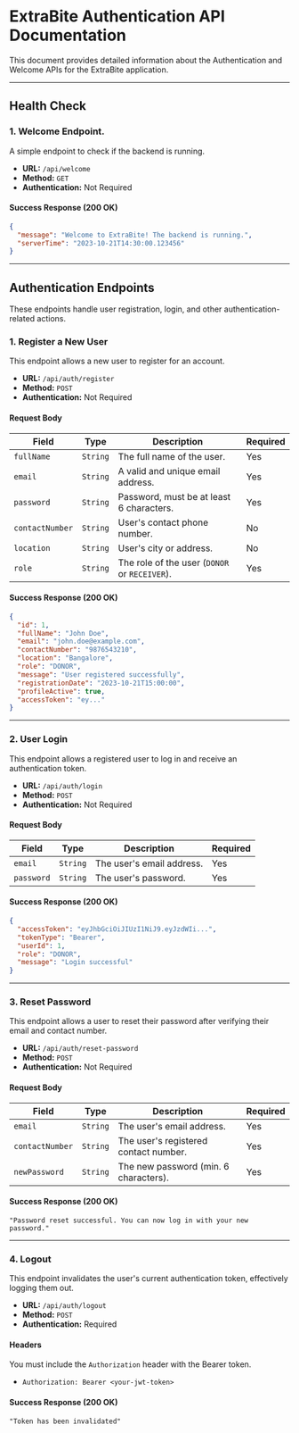 # ExtraBite Authentication API Documentation

This document provides detailed information about the Authentication and Welcome APIs for the ExtraBite application.

---

## Health Check

### 1. Welcome Endpoint.

A simple endpoint to check if the backend is running.

- **URL:** `/api/welcome`
- **Method:** `GET`
- **Authentication:** Not Required

#### Success Response (200 OK)

```json
{
  "message": "Welcome to ExtraBite! The backend is running.",
  "serverTime": "2023-10-21T14:30:00.123456"
}
```

---

## Authentication Endpoints

These endpoints handle user registration, login, and other authentication-related actions.

### 1. Register a New User

This endpoint allows a new user to register for an account.

- **URL:** `/api/auth/register`
- **Method:** `POST`
- **Authentication:** Not Required

#### Request Body

| Field           | Type     | Description                                   | Required |
| --------------- | -------- | --------------------------------------------- | -------- |
| `fullName`      | `String` | The full name of the user.                    | Yes      |
| `email`         | `String` | A valid and unique email address.             | Yes      |
| `password`      | `String` | Password, must be at least 6 characters.      | Yes      |
| `contactNumber` | `String` | User's contact phone number.                  | No       |
| `location`      | `String` | User's city or address.                       | No       |
| `role`          | `String` | The role of the user (`DONOR` or `RECEIVER`). | Yes      |

#### Success Response (200 OK)

```json
{
  "id": 1,
  "fullName": "John Doe",
  "email": "john.doe@example.com",
  "contactNumber": "9876543210",
  "location": "Bangalore",
  "role": "DONOR",
  "message": "User registered successfully",
  "registrationDate": "2023-10-21T15:00:00",
  "profileActive": true,
  "accessToken": "ey..."
}
```

---

### 2. User Login

This endpoint allows a registered user to log in and receive an authentication token.

- **URL:** `/api/auth/login`
- **Method:** `POST`
- **Authentication:** Not Required

#### Request Body

| Field      | Type     | Description               | Required |
| ---------- | -------- | ------------------------- | -------- |
| `email`    | `String` | The user's email address. | Yes      |
| `password` | `String` | The user's password.      | Yes      |

#### Success Response (200 OK)

```json
{
  "accessToken": "eyJhbGciOiJIUzI1NiJ9.eyJzdWIi...",
  "tokenType": "Bearer",
  "userId": 1,
  "role": "DONOR",
  "message": "Login successful"
}
```

---

### 3. Reset Password

This endpoint allows a user to reset their password after verifying their email and contact number.

- **URL:** `/api/auth/reset-password`
- **Method:** `POST`
- **Authentication:** Not Required

#### Request Body

| Field           | Type     | Description                           | Required |
| --------------- | -------- | ------------------------------------- | -------- |
| `email`         | `String` | The user's email address.             | Yes      |
| `contactNumber` | `String` | The user's registered contact number. | Yes      |
| `newPassword`   | `String` | The new password (min. 6 characters). | Yes      |

#### Success Response (200 OK)

```
"Password reset successful. You can now log in with your new password."
```

---

### 4. Logout

This endpoint invalidates the user's current authentication token, effectively logging them out.

- **URL:** `/api/auth/logout`
- **Method:** `POST`
- **Authentication:** Required

#### Headers

You must include the `Authorization` header with the Bearer token.

- `Authorization: Bearer <your-jwt-token>`

#### Success Response (200 OK)

```
"Token has been invalidated"
```
